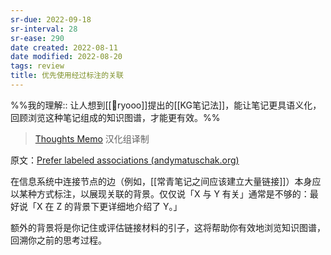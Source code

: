 ```yaml
---
sr-due: 2022-09-18
sr-interval: 28
sr-ease: 290
date created: 2022-08-11
date modified: 2022-08-20
tags: review
title: 优先使用经过标注的关联
---
```


%%我的理解:: 让人想到[[🧑ryooo]]提出的[[KG笔记法]]，能让笔记更具语义化，回顾浏览这种笔记组成的知识图谱，才能更有效。%%

> [Thoughts Memo](https://paratranz.cn/projects/3131) 汉化组译制

原文：[Prefer labeled associations (andymatuschak.org)](https://notes.andymatuschak.org/z7pGUpz2fQsHHUPbjThz85xXPvHwrmikAeYH4)

在信息系统中连接节点的边（例如，[[常青笔记之间应该建立大量链接]]）本身应以某种方式标注，以展现关联的背景。仅仅说「X 与 Y 有关」通常是不够的：最好说「X 在 Z 的背景下更详细地介绍了 Y。」

额外的背景将是你记住或评估链接材料的引子，这将帮助你有效地浏览知识图谱，回溯你之前的思考过程。
